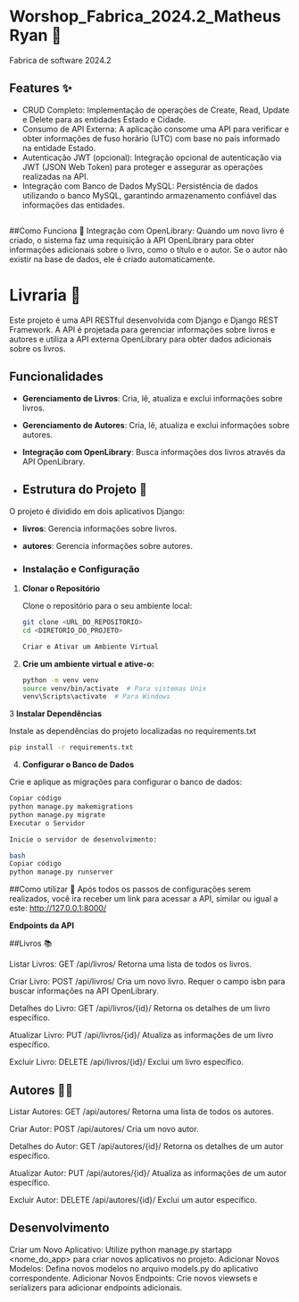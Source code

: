 # Worshop_Fabrica_2024.2_MatheusRyan 🚀
Fabrica de software 2024.2


## Features ✨

- CRUD Completo: Implementação de operações de Create, Read, Update e Delete para as entidades Estado e Cidade.
- Consumo de API Externa: A aplicação consome uma API para verificar e obter informações de fuso horário (UTC) com base no país informado na entidade Estado.
- Autenticação JWT (opcional): Integração opcional de autenticação via JWT (JSON Web Token) para proteger e assegurar as operações realizadas na API.
- Integração com Banco de Dados MySQL: Persistência de dados utilizando o banco MySQL, garantindo armazenamento confiável das informações das entidades.

##

##Como Funciona 🔩
Integração com OpenLibrary: Quando um novo livro é criado, o sistema faz uma requisição à API OpenLibrary para obter informações adicionais sobre o livro, como o título e o autor. Se o autor não existir na base de dados, ele é criado automaticamente.

##

# Livraria 📘

Este projeto é uma API RESTful desenvolvida com Django e Django REST Framework. A API é projetada para gerenciar informações sobre livros e autores e utiliza a API externa OpenLibrary para obter dados adicionais sobre os livros.

## Funcionalidades 

- **Gerenciamento de Livros**: Cria, lê, atualiza e exclui informações sobre livros.
- **Gerenciamento de Autores**: Cria, lê, atualiza e exclui informações sobre autores.
- **Integração com OpenLibrary**: Busca informações dos livros através da API OpenLibrary.

- ## Estrutura do Projeto 🔧

O projeto é dividido em dois aplicativos Django:

- **livros**: Gerencia informações sobre livros.
- **autores**: Gerencia informações sobre autores.

- ### Instalação e Configuração

1. **Clonar o Repositório**

   Clone o repositório para o seu ambiente local:

   ```bash
   git clone <URL_DO_REPOSITORIO>
   cd <DIRETORIO_DO_PROJETO>

   Criar e Ativar um Ambiente Virtual

2. **Crie um ambiente virtual e ative-o:**

   ```bash
   python -m venv venv
   source venv/bin/activate  # Para sistemas Unix
   venv\Scripts\activate  # Para Windows

3 **Instalar Dependências**

Instale as dependências do projeto localizadas no requirements.txt

   ```bash
   pip install -r requirements.txt
   ```



4. **Configurar o Banco de Dados**

Crie e aplique as migrações para configurar o banco de dados:

   ```bash
   Copiar código
   python manage.py makemigrations
   python manage.py migrate
   Executar o Servidor

   Inicie o servidor de desenvolvimento:

   bash
   Copiar código
   python manage.py runserver
   ```


##Como utilizar 📝
Após todos os passos de configurações serem realizados, você ira receber um link para acessar a API, similar ou igual a este: http://127.0.0.1:8000/

**Endpoints da API**

##Livros 📚

Listar Livros: GET /api/livros/
Retorna uma lista de todos os livros.

Criar Livro: POST /api/livros/
Cria um novo livro. Requer o campo isbn para buscar informações na API OpenLibrary.

Detalhes do Livro: GET /api/livros/{id}/
Retorna os detalhes de um livro específico.

Atualizar Livro: PUT /api/livros/{id}/
Atualiza as informações de um livro específico.

Excluir Livro: DELETE /api/livros/{id}/
Exclui um livro específico.

## Autores 👩‍🎓
Listar Autores: GET /api/autores/
Retorna uma lista de todos os autores.

Criar Autor: POST /api/autores/
Cria um novo autor.

Detalhes do Autor: GET /api/autores/{id}/
Retorna os detalhes de um autor específico.

Atualizar Autor: PUT /api/autores/{id}/
Atualiza as informações de um autor específico.

Excluir Autor: DELETE /api/autores/{id}/
Exclui um autor específico.

##

## Desenvolvimento
Criar um Novo Aplicativo: Utilize python manage.py startapp <nome_do_app> para criar novos aplicativos no projeto.
Adicionar Novos Modelos: Defina novos modelos no arquivo models.py do aplicativo correspondente.
Adicionar Novos Endpoints: Crie novos viewsets e serializers para adicionar endpoints adicionais.


